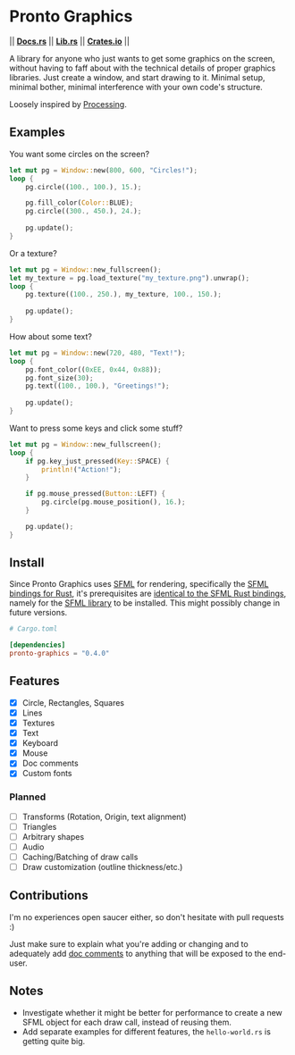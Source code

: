 # Pronto Graphics

|| [__Docs.rs__](https://docs.rs/pronto-graphics/latest/pronto_graphics/) || [__Lib.rs__](https://lib.rs/crates/pronto-graphics) || [__Crates.io__](https://crates.io/crates/pronto-graphics/) ||

A library for anyone who just wants to get some graphics on the screen, without having to faff about with the technical details of proper graphics libraries. Just create a window, and start drawing to it. Minimal setup, minimal bother, minimal interference with your own code's structure.

Loosely inspired by [Processing](https://processing.org/).

## Examples

You want some circles on the screen?

```rust
let mut pg = Window::new(800, 600, "Circles!");
loop {
    pg.circle((100., 100.), 15.);

    pg.fill_color(Color::BLUE);
    pg.circle((300., 450.), 24.);
    
    pg.update();
}
```

Or a texture?

```rust
let mut pg = Window::new_fullscreen();
let my_texture = pg.load_texture("my_texture.png").unwrap();
loop {
    pg.texture((100., 250.), my_texture, 100., 150.);
    
    pg.update();
}
```

How about some text?

```rust
let mut pg = Window::new(720, 480, "Text!");
loop {
    pg.font_color((0xEE, 0x44, 0x88));
    pg.font_size(30);
    pg.text((100., 100.), "Greetings!");
    
    pg.update();
}
```

Want to press some keys and click some stuff?

```rust
let mut pg = Window::new_fullscreen();
loop {
    if pg.key_just_pressed(Key::SPACE) {
        println!("Action!");
    }

    if pg.mouse_pressed(Button::LEFT) {
        pg.circle(pg.mouse_position(), 16.);
    }

    pg.update();
}
```

## Install

Since Pronto Graphics uses [SFML](https://www.sfml-dev.org/) for rendering, specifically the [SFML bindings for Rust](https://docs.rs/sfml/latest/sfml/index.html), it's prerequisites are [identical to the SFML Rust bindings](https://docs.rs/sfml/latest/sfml/index.html#prerequisites), namely for the [SFML library](https://www.sfml-dev.org/) to be installed. This might possibly change in future versions.

```toml
# Cargo.toml

[dependencies]
pronto-graphics = "0.4.0"
```

## Features

- [X] Circle, Rectangles, Squares
- [X] Lines
- [X] Textures
- [X] Text
- [X] Keyboard
- [X] Mouse
- [X] Doc comments
- [X] Custom fonts

### Planned

- [ ] Transforms (Rotation, Origin, text alignment)
- [ ] Triangles
- [ ] Arbitrary shapes
- [ ] Audio
- [ ] Caching/Batching of draw calls
- [ ] Draw customization (outline thickness/etc.)

## Contributions

I'm no experiences open saucer either, so don't hesitate with pull requests :)

Just make sure to explain what you're adding or changing and to adequately add [doc comments](https://doc.rust-lang.org/reference/comments.html#doc-comments) to anything that will be exposed to the end-user.

## Notes

- Investigate whether it might be better for performance to create a new SFML object for each draw call, instead of reusing them.
- Add separate examples for different features, the `hello-world.rs` is getting quite big.

